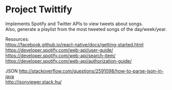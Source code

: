 # Project Twittify

Implements Spotify and Twitter APIs to view tweets about songs.<br>
Also, generate a playlist from the most tweeted songs of the day/week/year.

Resources:<br>
https://facebook.github.io/react-native/docs/getting-started.html<br>
https://developer.spotify.com/web-api/user-guide/<br>
https://developer.spotify.com/web-api/search-item/<br>
https://developer.spotify.com/web-api/authorization-guide/<br>

JSON
http://stackoverflow.com/questions/2591098/how-to-parse-json-in-java<br>
http://jsonviewer.stack.hu/<br>
